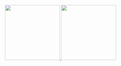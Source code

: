 <div align="center">
  <a href="https://github.com/lorrainepereira">
  <img height="180em" src="https://github-readme-stats.vercel.app/api?username=lorrainepereira&show_icons=true&theme=radical&include_all_commits=true&count_private=true"/>
  <img height="180em" src="https://github-readme-stats.vercel.app/api/top-langs/?username=lorrainepereira&layout=compact&langs_count=7&theme=dracula"/>
</div>
